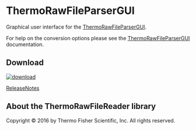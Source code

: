# ThermoRawFileParserGUI
Graphical user interface for the [ThermoRawFileParserGUI](ThermoRawFileParser).

For help on the conversion options please see the [ThermoRawFileParserGUI](ThermoRawFileParser) documentation.

## Download
[![download](https://github.com/compomics/ThermoRawFileParserGUI/wiki/images/download_button.png)](http://genesis.ugent.be/no/uib/1.0/ThermoRawFileParserGUI-1.0.zip)

[ReleaseNotes](https://github.com/compomics/peptide-shaker/wiki/ReleaseNotes)

## About the ThermoRawFileReader library

Copyright © 2016 by Thermo Fisher Scientific, Inc. All rights reserved.

